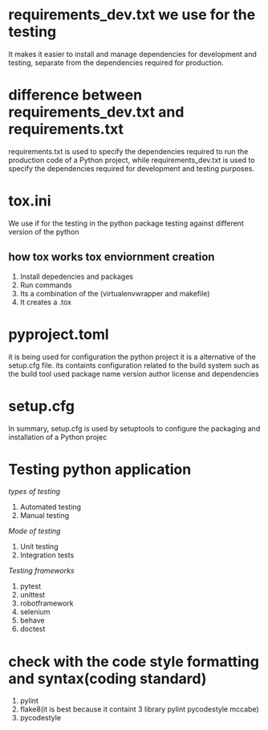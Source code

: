 # requirements_dev.txt we use for the testing

It makes it easier to install and manage dependencies for development and testing, separate from the dependencies required for production.

# difference between requirements_dev.txt and requirements.txt

requirements.txt is used to specify the dependencies required to run the production code of a Python project, while requirements_dev.txt is used to specify the dependencies required for development and testing purposes.

# tox.ini

We use if for the testing in the python package testing against different version of the python

## how tox works tox enviornment creation

1. Install depedencies and packages
2. Run commands
3. Its a combination of the (virtualenvwrapper and makefile)
4. It creates a .tox

# pyproject.toml

it is being used for configuration the python project it is a alternative of the setup.cfg file. its containts configuration related to the build system
such as the build tool used package name version author license and dependencies

# setup.cfg

In summary, setup.cfg is used by setuptools to configure the packaging and installation of a Python projec

# Testing python application

_types of testing_

1. Automated testing
2. Manual testing

_*Mode of testing*_

1. Unit testing
2. Integration tests

_*Testing frameworks*_

1. pytest
2. unittest
3. robotframework
4. selenium
5. behave
6. doctest

# check with the code style formatting and syntax(coding standard)

1. pylint
2. flake8(it is best because it containt 3 library pylint pycodestyle mccabe)
3. pycodestyle
